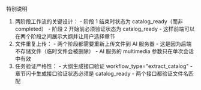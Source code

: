 特别说明

  1. 两阶段工作流的关键设计：
    - 阶段 1 结束时状态为 catalog_ready（而非 completed）
    - 阶段 2 开始前必须验证状态为 catalog_ready
    - 这样前端可以在两个阶段之间展示大纲并让用户选择章节
  2. 文件重复上传：
    - 两个阶段都需要重新上传文件到 AI 服务器
    - 这是因为后端不存储文件（临时文件会被删除）
    - AI 服务的 multimedia 参数只在单次会话中有效
  3. 任务验证严格性：
    - 大纲生成接口验证 workflow_type="extract_catalog"
    - 章节闪卡生成接口验证状态必须是 catalog_ready
    - 两个接口都验证文件名匹配
